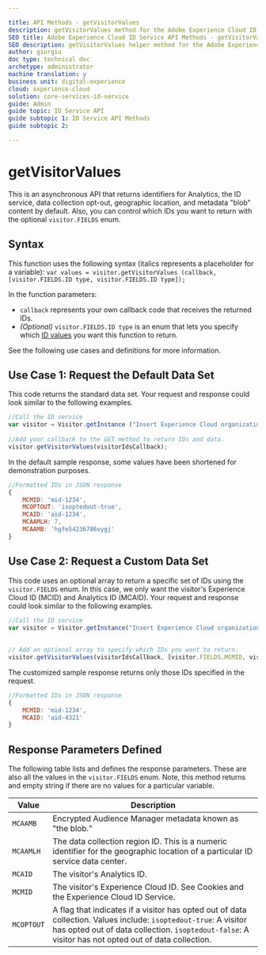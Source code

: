 ```yaml
---

title: API Methods - getVisitorValues
description: getVisitorValues method for the Adobe Experience Cloud ID Service API
SEO title: Adobe Experience Cloud ID Service API Methods - getVisitorValues
SEO description: getVisitorValues helper method for the Adobe Experience Cloud ID Service API
author: giurgiu
doc type: technical doc
archetype: administrator
machine translation: y
business unit: digital-experience
cloud: experience-cloud
solution: core-services-id-service
guide: Admin
guide topic: ID Service API
guide subtopic 1: ID Service API Methods
guide subtopic 2:

---
```


# getVisitorValues

This is an asynchronous API that returns identifiers for Analytics, the ID service, data collection opt-out, geographic location, and metadata "blob" content by default. Also, you can control which IDs you want to return with the optional `visitor.FIELDS` enum.

## Syntax

This function uses the following syntax \(italics represents a placeholder for a variable\): `var values = visitor.getVisitorValues (callback, [visitor.FIELDS.ID type, visitor.FIELDS.ID type]);` 

In the function parameters:

+ `callback` represents your own callback code that receives the returned IDs.
+ *\(Optional\)* `visitor.FIELDS.ID type` is an enum that lets you specify which [ID values](mcvid-getvisitorvalues.html#section_4C4C300167694C6FBFF1D6C612F372B5) you want this function to return.

See the following use cases and definitions for more information.

## Use Case 1: Request the Default Data Set

This code returns the standard data set. Your request and response could look similar to the following examples.

```javascript
//Call the ID service
var visitor = Visitor.getInstance ("Insert Experience Cloud organization ID here",{...});
  
//Add your callback to the GET method to return IDs and data.
visitor.getVisitorValues(visitorIdsCallback);
```

In the default sample response, some values have been shortened for demonstration purposes.

```javascript
//Formatted IDs in JSON response
{
    MCMID: 'mid-1234',
    MCOPTOUT: 'isoptedout-true',
    MCAID: 'aid-1234',
    MCAAMLH: 7,
    MCAAMB: 'hgfe54236786oygj'
}
```

## Use Case 2: Request a Custom Data Set

This code uses an optional array to return a specific set of IDs using the `visitor.FIELDS` enum. In this case, we only want the visitor's Experience Cloud ID \(MCID\) and Analytics ID \(MCAID\). Your request and response could look similar to the following examples.

```javascript
//Call the ID service
var visitor = Visitor.getInstance("Insert Experience Cloud organization ID here", { ... });
  
  
// Add an optional array to specify which IDs you want to return.
visitor.getVisitorValues(visitorIdsCallback, [visitor.FIELDS.MCMID, visitor.FIELDS.MCAID]);
```

The customized sample response returns only those IDs specified in the request.

```javascript
//Formatted IDs in JSON response
{
    MCMID: 'mid-1234',
    MCAID: 'aid-4321'
}
```

## Response Parameters Defined

The following table lists and defines the response parameters. These are also all the values in the `visitor.FIELDS` enum. Note, this method returns and empty string if there are no values for a particular variable.

| Value      | Description                                                                                                                                                                                                             |
| ---------- | ----------------------------------------------------------------------------------------------------------------------------------------------------------------------------------------------------------------------- |
| `MCAAMB`   | Encrypted Audience Manager metadata known as "the blob."                                                                                                                                                                |
| `MCAAMLH`  | The data collection region ID. This is a numeric identifier for the geographic location of a particular ID service data center.                                                                                         |
| `MCAID`    | The visitor's Analytics ID.                                                                                                                                                                                             |
| `MCMID`    | The visitor's Experience Cloud ID. See Cookies and the Experience Cloud ID Service.                                                                                                                                     |
| `MCOPTOUT` | A flag that indicates if a visitor has opted out of data collection. Values include: `isoptedout-true`: A visitor has opted out of data collection. `isoptedout-false`: A visitor has not opted out of data collection. |
